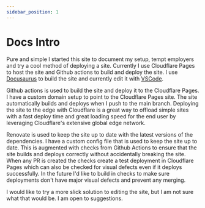 ```yaml
---
sidebar_position: 1
---
```


# Docs Intro

Pure and simple I started this site to document my setup, tempt employers and try a cool method of deploying a site. Currently I use Cloudflare Pages to host the site and Github actions to build and deploy the site. I use [Docusaurus](https://docusaurus.io/) to build the site and currently edit it with [VSCode](https://code.visualstudio.com/).

Github actions is used to build the site and deploy it to the Cloudflare Pages. I have a custom domain setup to point to the Cloudflare Pages site. The site automatically builds and deploys when I push to the main branch. Deploying the site to the edge with Cloudflare is a great way to offload simple sites with a fast deploy time and great loading speed for the end user by leveraging Cloudflare's extensive global edge network.

Renovate is used to keep the site up to date with the latest versions of the dependencies. I have a custom config file that is used to keep the site up to date. This is augmented with checks from Github Actions to ensure that the site builds and deploys correctly without accidentally breaking the site. When any PR is created the checks create a test deployment in Cloudflare Pages which can also be checked for visual defects even if it deploys successfully. In the future I'd like to build in checks to make sure deployments don't have major visual defects and prevent any merging.

I would like to try a more slick solution to editing the site, but I am not sure what that would be. I am open to suggestions.
